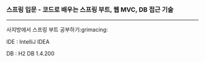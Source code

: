 ### 스프링 입문 - 코드로 배우는 스프링 부트, 웹 MVC, DB 접근 기술
<hr/>
<p>사지방에서 스프링 부트 공부하기:grimacing:</p>
<p>IDE : IntelliJ IDEA</p>
<p>DB : H2 DB 1.4.200</p>
